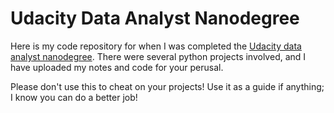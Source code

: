# Udacity Data Analyst Nanodegree

Here is my code repository for when I was completed the [Udacity data analyst nanodegree](https://in.udacity.com/course/data-analyst-nanodegree--nd002).  There were several python projects involved, and I have uploaded my notes and code for your perusal.

Please don't use this to cheat on your projects!  Use it as a guide if anything; I know you can do a better job!
